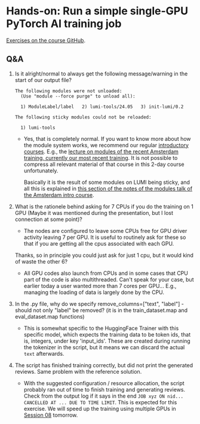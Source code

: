 # Hands-on: Run a simple single-GPU PyTorch AI training job

[Exercises on the course GitHub](https://github.com/Lumi-supercomputer/Getting_Started_with_AI_workshop/blob/main/03_Your_first_AI_training_job_on_LUMI).


## Q&A

1.  Is it alright/normal to always get the following message/warning in the start of our output file?

    ```
    The following modules were not unloaded:
      (Use "module --force purge" to unload all):

      1) ModuleLabel/label   2) lumi-tools/24.05   3) init-lumi/0.2

    The following sticky modules could not be reloaded:

      1) lumi-tools
    ```

    -   Yes, that is completely normal. If you want to know more about how the module system works, we recommend our regular [introductory courses](http://lumi-supercomputer.github.io/intro-latest). E.g., the [lecture on modules of the recent Amsterdam training, currently our most recent training](https://lumi-supercomputer.github.io/LUMI-training-materials/2day-20240502/extra_04_Modules/). It is not possible to compress all relevant material of that course in this 2-day course unfortunately.

        Basically it is the result of some modules on LUMI being sticky, and all this is explained in [this section of the notes of the modules talk of the Amsterdam intro course](https://lumi-supercomputer.github.io/LUMI-training-materials/2day-20240502/04_Modules/#sticky-modules-and-the-module-purge-command).


2.  What is the rationele behind asking for 7 CPUs if you do the training on 1 GPU (Maybe it was mentioned during the presentation, but I lost connection at some point)?

    -   The nodes are configured to leave some CPUs free for GPU driver activity leaving 7 per GPU. It is useful to routinely ask for these so that if you are getting all the cpus associated with each GPU.

    Thanks, so in principle you could just ask for just 1 cpu, but it would kind of waste the other 6?

    -   All GPU codes also launch from CPUs and in some cases that CPU part of the code is also multithreaded. Can't speak for your case, but earlier today a user wanted more than 7 cores per GPU... E.g., managing the loading of data is largely done by the CPU.

3.  In the .py file, why do we specify remove_columns=["text", "label"] - should not only "label" be removed? (it is in the train_dataset.map and eval_dataset.map functions)

    -   This is somewhat specific to the HuggingFace Trainer with this specific model, which expects the training data to be token ids, that is, integers, under key 'input_ids'. These are created during running the tokenizer in the script, but it means we can discard the actual `text` afterwards.

4.  The script has finished training correctly, but did not print the generated reviews. Same problem with the reference solution. 

    -   With the suggested configuration / resource allocation, the script probably ran out of time to finish training and generating reviews. Check from the output log if it says in the end `JOB xyz ON nid... CANCELLED AT ... DUE TO TIME LIMIT`. This is expected for this exercise. We will speed up the training using multiple GPUs in [Session 08](extra_08_MultipleGPUs.md) tomorrow.

